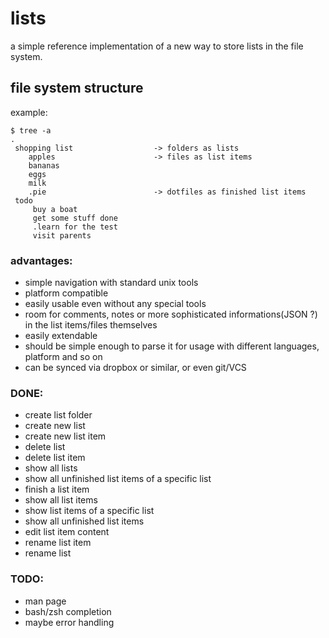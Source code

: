 lists
=====
a simple reference implementation of a new way to store lists in the file system.

file system structure
---------------------
example:
```
$ tree -a
.
 shopping list                  -> folders as lists
    apples                      -> files as list items
    bananas
    eggs
    milk
    .pie                        -> dotfiles as finished list items
 todo
     buy a boat
     get some stuff done
     .learn for the test
     visit parents
```
### advantages:
- simple navigation with standard unix tools
- platform compatible
- easily usable even without any special tools
- room for comments, notes or more sophisticated informations(JSON ?) in the list items/files themselves
- easily extendable
- should be simple enough to parse it for usage with different languages, platform and so on
- can be synced via dropbox or similar, or even git/VCS

### DONE:
- create list folder
- create new list
- create new list item
- delete list
- delete list item
- show all lists
- show all unfinished list items of a specific list
- finish a list item
- show all list items
- show list items of a specific list
- show all unfinished list items
- edit list item content
- rename list item
- rename list

### TODO:
- man page
- bash/zsh completion
- maybe error handling

